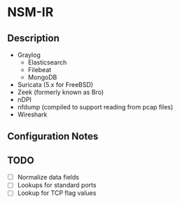 # NSM-IR

## Description
- Graylog
	- Elasticsearch
	- Filebeat
	- MongoDB
- Suricata (5.x for FreeBSD)
- Zeek (formerly known as Bro)
- nDPI
- nfdump (compiled to support reading from pcap files)
- Wireshark

## Configuration Notes

## TODO
- [ ] Normalize data fields
- [ ] Lookups for standard ports
- [ ] Lookup for TCP flag values
